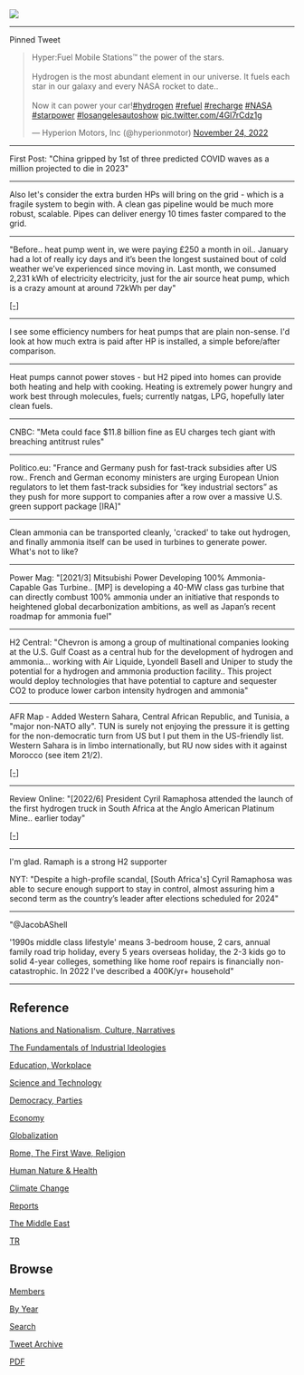 <img src="https://drive.google.com/uc?export=view&id=1B2wf9R7AMH1d7Vw6e2mucLbIQ5NSjir7"/>

---

Pinned Tweet

<blockquote class="twitter-tweet"><p lang="en" dir="ltr">Hyper:Fuel Mobile Stations™ the power of the stars.<br><br>Hydrogen is the most abundant element in our universe. It fuels each star in our galaxy and every NASA rocket to date.. <br><br>Now it can power your car!<a href="https://twitter.com/hashtag/hydrogen?src=hash&amp;ref_src=twsrc%5Etfw">#hydrogen</a> <a href="https://twitter.com/hashtag/refuel?src=hash&amp;ref_src=twsrc%5Etfw">#refuel</a> <a href="https://twitter.com/hashtag/recharge?src=hash&amp;ref_src=twsrc%5Etfw">#recharge</a> <a href="https://twitter.com/hashtag/NASA?src=hash&amp;ref_src=twsrc%5Etfw">#NASA</a> <a href="https://twitter.com/hashtag/starpower?src=hash&amp;ref_src=twsrc%5Etfw">#starpower</a> <a href="https://twitter.com/hashtag/losangelesautoshow?src=hash&amp;ref_src=twsrc%5Etfw">#losangelesautoshow</a> <a href="https://t.co/4Gl7rCdz1g">pic.twitter.com/4Gl7rCdz1g</a></p>&mdash; Hyperion Motors, Inc (@hyperionmotor) <a href="https://twitter.com/hyperionmotor/status/1595587623783141376?ref_src=twsrc%5Etfw">November 24, 2022</a></blockquote> <script async src="https://platform.twitter.com/widgets.js" charset="utf-8"></script>

---

First Post: "China gripped by 1st of three predicted COVID waves as a
million projected to die in 2023"

---

Also let's consider the extra burden HPs will bring on the grid -
which is a fragile system to begin with. A clean gas pipeline would be
much more robust, scalable. Pipes can deliver energy 10 times faster
compared to the grid.

---

"Before.. heat pump went in, we were paying £250 a month in oil..
January had a lot of really icy days and it’s been the longest
sustained bout of cold weather we’ve experienced since moving in. Last
month, we consumed 2,231 kWh of electricity electricity, just for the
air source heat pump, which is a crazy amount at around 72kWh per day"

[[-]](https://myhomefarm.co.uk/potential-air-source-heat-pump-running-cost-issue)

---

I see some efficiency numbers for heat pumps that are plain
non-sense. I'd look at how much extra is paid after HP is installed, a
simple before/after comparison.

---

Heat pumps cannot power stoves - but H2 piped into homes can provide
both heating and help with cooking. Heating is extremely power hungry
and work best through molecules, fuels; currently natgas, LPG,
hopefully later clean fuels.

---

CNBC: "Meta could face $11.8 billion fine as EU charges tech giant
with breaching antitrust rules"

---

Politico.eu: "France and Germany push for fast-track subsidies after
US row.. French and German economy ministers are urging European Union
regulators to let them fast-track subsidies for “key industrial
sectors” as they push for more support to companies after a row over a
massive U.S. green support package [IRA]"

---

Clean ammonia can be transported cleanly, 'cracked' to take out
hydrogen, and finally ammonia itself can be used in turbines to
generate power. What's not to like?

---

Power Mag: "[2021/3] Mitsubishi Power Developing 100% Ammonia-Capable
Gas Turbine.. [MP] is developing a 40-MW class gas turbine that can
directly combust 100% ammonia under an initiative that responds to
heightened global decarbonization ambitions, as well as Japan’s recent
roadmap for ammonia fuel"

---

H2 Central: "Chevron is among a group of multinational companies
looking at the U.S. Gulf Coast as a central hub for the development of
hydrogen and ammonia... working with Air Liquide, Lyondell Basell and
Uniper to study the potential for a hydrogen and ammonia production
facility.. This project would deploy technologies that have potential
to capture and sequester CO2 to produce lower carbon intensity
hydrogen and ammonia"

---

AFR Map - Added Western Sahara, Central African Republic, and Tunisia,
a "major non-NATO ally". TUN is surely not enjoying the pressure it is
getting for the non-democratic turn from US but I put them in the
US-friendly list. Western Sahara is in limbo internationally, but RU
now sides with it against Morocco (see item 21/2).

[[-]](2022/12/ru-africa.html)

---

Review Online: "[2022/6] President Cyril Ramaphosa attended the launch
of the first hydrogen truck in South Africa at the Anglo American
Platinum Mine.. earlier today"

[[-]](https://reviewonline.co.za/540184/watch-nugen-hydrogen-truck-a-first-in-south-africa/)

---

I'm glad. Ramaph is a strong H2 supporter

NYT: "Despite a high-profile scandal, [South Africa's] Cyril Ramaphosa
was able to secure enough support to stay in control, almost assuring
him a second term as the country’s leader after elections scheduled
for 2024"

---

"@JacobAShell

'1990s middle class lifestyle' means 3-bedroom house, 2 cars, annual
family road trip holiday, every 5 years overseas holiday, the 2-3 kids
go to solid 4-year colleges, something like home roof repairs is
financially non-catastrophic.  In 2022 I've described a 400K/yr+
household"

---

## Reference

[Nations and Nationalism, Culture, Narratives](2013/02/nations-and-nationalism.html)

[The Fundamentals of Industrial Ideologies](2011/04/fundamentals-of-industrial-ideologies.html)

[Education, Workplace](2017/09/education-workplace.html)

[Science and Technology](2018/09/science-technology.html)

[Democracy, Parties](2016/11/democracy.html)

[Economy](2018/05/economy.html)

[Globalization](2018/09/globalization.html)

[Rome, The First Wave, Religion](2017/12/rome.html)

[Human Nature & Health](2020/07/human-nature.html)

[Climate Change](2018/12/climate.html)

[Reports](2019/05/reports.html)

[The Middle East](2019/07/middleeast.html)

[TR](../tr)

## Browse

[Members](2022/08/members.html)

[By Year](years.html)

[Search](search.html)

[Tweet Archive](tweets/index.html)

[PDF](https://drive.google.com/uc?export=view&id=1FSi-1MnqXVq_PVTEXzzflwN8-7h92N_R)

